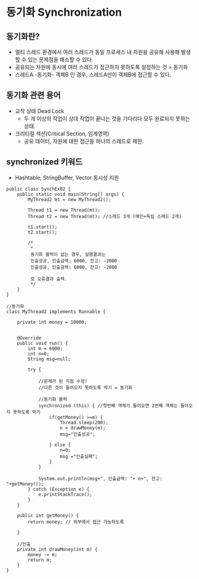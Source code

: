 # 동기화 Synchronization

## 동기화란?
* 멀티 스레드 환경에서 여러 스레드가 동일 프로세스 내 자원을 공유해 사용해 발생할 수 있는 문제점을 해소할 수 있다.
* 공유되는 자원에 동시에 여러 스레드가 접근하지 못하도록 설정하는 것 = 동기화
* 스레드A -동기화- 객체B 인 경우, 스레드A만이 객체B에 접근할 수 있다.

## 동기화 관련 용어
* 교착 상태 Dead Lock
  - 두 개 이상의 작업이 상대 작업이 끝나는 것을 기다리다 모두 완료되지 못하는 상태.
* 크리티컬 섹션(Critical Section, 임계영역)
  - 공유 데이터, 자원에 대한 접근을 하나의 스레드로 제한. 

## synchronized 키워드
* Hashtable, StringBuffer, Vector 동시성 지원
```
public class SynchEx02 {
	public static void main(String[] args) {
		MyThread2 mt = new MyThread2();
		
		Thread t1 = new Thread(mt);
		Thread t2 = new Thread(mt); //스레드 3개 (메인+독립 스레드 2개)
		
		t1.start();
		t2.start();
		
		/*
		 * 
		 동기화 블럭이 없는 경우, 실행결과는
		 인출성공, 인출금액: 6000, 잔고: -2000
		 인출성공, 인출금액: 6000, 잔고: -2000
		 
		 로 오류결과 출력.
		 */
	}
}

//동기화
class MyThread2 implements Runnable {

	private int money = 10000;
	
	
	@Override
	public void run() {
		int m = 6000;
		int n=0;
		String msg=null;
		
		try {
			
			//문제가 된 지점 수정!
			//다른 것이 들어오지 못하도록 막기 = 동기화
			
			//동기화 블럭
			synchronized (this) { //첫번째 객체가 들어오면 2번째 객체는 들어오지 못하도록 막기
				if(getMoney() >=m) {
					Thread.sleep(200);
					n = drawMoney(m);
					msg="인출성공";
					
				} else {
					n=0;
					msg ="인출실패";
				}
			}
	
			System.out.println(msg+", 인출금액: "+ n+", 잔고: "+getMoney());
		} catch (Exception e) {
			e.printStackTrace();
		}
	}
	
	public int getMoney() {
		return money; // 외부에서 접근 가능하도록
		
	}
	
	//인출
	private int drawMoney(int m) {
		money -= m;
		return m;
	}
}
```
